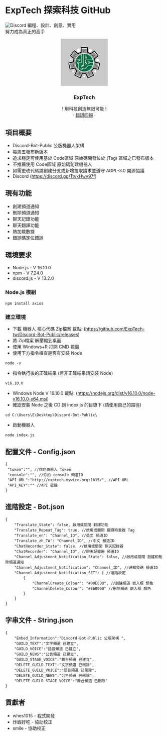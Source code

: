 # ExpTech 探索科技 GitHub
<img alt="Discord" src="https://img.shields.io/discord/857181425908318218">
編程、設計、創意、實用
<br>
努力成為真正的高手
<br />
<p align="center">
  <a href="https://github.com/ExpTech-tw/Example/">
    <img src="image/ExpTech.png" alt="ExpTech" width="150" height="150">
  </a>
  <h3 align="center">ExpTech</h3>
  <p align="center">
    ! 用科技創造無限可能 !
    <br />
    ·
    <a href="https://github.com/ExpTech-tw/Example/issues">錯誤回報</a>
    ·
  </p>
</p>

## 項目概要
* Discord-Bot-Public 公版機器人架構
* 每周五發布新版本
* 追求穩定可使用基於 Code區域 原始碼開發位於 (Tag) 區域之已發布版本
* 不推薦使用 Code區域 原始碼創建機器人
* 如需更改代碼請創建分支或新增拉取請求並遵守 AGPL-3.0 開源協議
* Discord (https://discord.gg/TtvkHwy97f)

## 現有功能
* 創建頻道通知
* 刪除頻道通知
* 聊天記錄功能
* 聊天翻譯功能
* 熱加載數據
* 錯誤碼定位錯誤

## 環境要求
* Node.js - V 16.10.0
* npm - V 7.24.0
* discord.js - V 13.2.0
### Node.js 模組
```console
npm install axios
```

### 建立環境
* 下載 機器人 核心代碼 Zip檔案 載點: (https://github.com/ExpTech-tw/Discord-Bot-Public/releases)
* 將 Zip檔案 解壓縮到桌面
* 使用 Windows+R 打開 CMD 視窗
* 使用下方指令檢查是否有安裝 Node
```console 
node -v
```
* 指令執行後的正確結果 (若非正確結果請安裝 Node)
```
v16.10.0
```
* Windows Node V 16.10.0 載點: (https://nodejs.org/dist/v16.10.0/node-v16.10.0-x64.msi)
* 確認安裝 Node 之後 CD 到 index.js 的目錄下 (請使用自己的路徑)
```console 
cd C:\Users\E\Desktop\Discord-Bot-Public\
```
* 啟動機器人
```console 
node index.js
```

## 配置文件 - Config.json
```
{
 "token":"", //你的機器人 Token
 "console":"", //你的 console 頻道ID
 "API_URL":"http://exptech.mywire.org:1015/", //API URL
 "API_KEY":"" //API 密鑰
}
```

## 進階設定 - Bot.json
```
{
    "Translate_State": false, 啟用或關閉 翻譯功能
    "Translate_Repeat_Tag": true, //啟用或關閉 翻譯時重複 Tag
    "Translate_en": "Channel_ID", //英文 頻道ID
    "Translate_zh_TW": "Channel_ID", //中文 頻道ID
    "ChatRecorder_State": false, //啟用或關閉 聊天記錄器
    "ChatRecorder": "Channel_ID", //聊天記錄器 頻道ID
    "Channel_Adjustment_Notification_State": false, //啟用或關閉 創建和刪除頻道通知
    "Channel_Adjustment_Notification": "Channel_ID", //通知發送 頻道ID
    "Channel_Adjustment_Notification_SET": [ //進階設定
        {
            "ChannelCreate_Colour": "#00EC00", //創建頻道 嵌入框 顏色
            "ChannelDelete_Colour": "#E60000" //刪除頻道 嵌入框 顏色
        }
    ]
}
```

## 字串文件 - String.json
```
{
    "Embed_Information":"Discord-Bot-Public 公版架構 ",
    "GUILD_TEXT":"文字頻道 已建立",
    "GUILD_VOICE":"語音頻道 已建立",
    "GUILD_NEWS":"公告頻道 已建立",
    "GUILD_STAGE_VOICE":"舞台頻道 已建立",
    "DELETE_GUILD_TEXT":"文字頻道 已刪除",
    "DELETE_GUILD_VOICE":"語音頻道 已刪除",
    "DELETE_GUILD_NEWS":"公告頻道 已刪除",
    "DELETE_GUILD_STAGE_VOICE":"舞台頻道 已刪除"
}
```

## 貢獻者
* whes1015 - 程式開發
* 炸蝦好吃 - 協助校正
* smile - 協助校正
